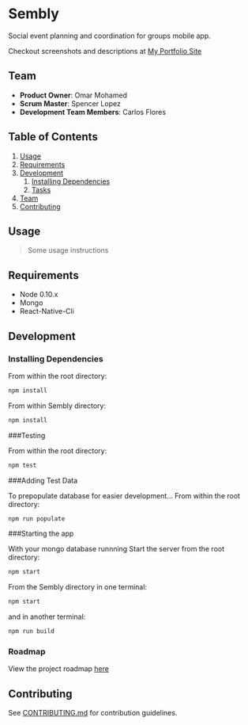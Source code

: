 # Sembly

Social event planning and coordination for groups mobile app.

Checkout screenshots and descriptions at [My Portfolio Site](http://carlosalbertoflores.com/works)

## Team

  - __Product Owner__: Omar Mohamed
  - __Scrum Master__: Spencer Lopez
  - __Development Team Members__: Carlos Flores

## Table of Contents

1. [Usage](#Usage)
1. [Requirements](#requirements)
1. [Development](#development)
    1. [Installing Dependencies](#installing-dependencies)
    1. [Tasks](#tasks)
1. [Team](#team)
1. [Contributing](#contributing)

## Usage

> Some usage instructions

## Requirements

- Node 0.10.x
- Mongo
- React-Native-Cli

## Development

### Installing Dependencies

From within the root directory:

```sh
npm install
```

From within Sembly directory:

```sh
npm install
```

###Testing

From within the root directory:

```sh
npm test
```

###Adding Test Data

To prepopulate database for easier development...
From within the root directory:

```sh
npm run populate
```

###Starting the app

With your mongo database runnning
Start the server from the root directory:

```sh
npm start
```

From the Sembly directory in one terminal:

```sh
npm start
```

and in another terminal: 

```sh
npm run build
```

### Roadmap

View the project roadmap [here](LINK_TO_PROJECT_ISSUES)


## Contributing

See [CONTRIBUTING.md](CONTRIBUTING.md) for contribution guidelines.
